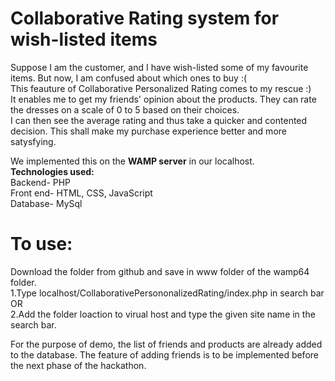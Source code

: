 # Collaborative Rating system for wish-listed items

Suppose I am the customer, and I have wish-listed some of my favourite items. But now, I am confused about which ones to buy :(  <br/>
This feauture of Collaborative Personalized Rating comes to my rescue :) <br/>
It enables me to get my friends' opinion about the products. They can rate the dresses on a scale of 0 to 5 based on their choices. <br/>
I can then see the average rating and thus take a quicker and contented decision. This shall make my purchase experience better and more satysfying. <br/>

We implemented this on the **WAMP server** in our localhost. <br/>
**Technologies used:** <br/>
Backend- PHP <br/>
Front end- HTML, CSS, JavaScript <br/>
Database- MySql

# To use:
Download the folder from github and save in www folder of the wamp64 folder. <br/>
1.Type localhost/CollaborativePersononalizedRating/index.php in search bar <br/>
OR <br/>
2.Add the folder loaction to virual host and type the given site name in the search bar. <br/>

For the purpose of demo, the list of friends and products are already added to the database. The feature of adding friends is to be implemented before the next phase of the hackathon.







   
    
    
